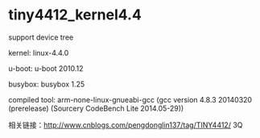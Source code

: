 # tiny4412_kernel4.4
support device tree

kernel: linux-4.4.0

u-boot: u-boot 2010.12

busybox: busybox 1.25

compiled tool:  arm-none-linux-gnueabi-gcc
      (gcc version 4.8.3 20140320 (prerelease)
        (Sourcery CodeBench Lite 2014.05-29))

相关链接：http://www.cnblogs.com/pengdonglin137/tag/TINY4412/ 3Q

